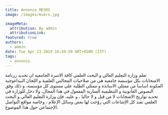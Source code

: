 ```yaml
---
title: Annonce MESRS
image: /images/msers.jpg

imageMeta:
  attribution: By admin
  attributionLink:
featured: true
authors:
  - admin
date: Tue Apr 23 2019 16:49:59 GMT+0100 (IST)
tags:
  - annonce
---
```

<p dir="rtl" lang="ar">

تعلم وزارة التعليم العالي و البحث العلمي كافة الاسرة الجامعية ان تحديد رزنامة الامتحانات بكل مؤسسة جامعية هي من صلاحيات المجالس العلمية و اللجان البيداغوجية المكونة اساسا من ممثلي الاساتذة و ممثلي الطلبة على مستوى كل مؤسسة، و ذلك وفق النصوص القانونية و التنظيمية السارية المفعول في هذا المجال، ولا دخل للوزارة في تحديد تواريخ الامتحانات لا من قبل و لا حاليا ، و عليه، فإن وزارة التعليم العالي و البحث العلمي تفند كل الإشاعات التي روّجت لها بعض وسائل الإعلام ، وخاصة مواقع التواصل الإجتماعي حول هذا الموضوع.
</p>
